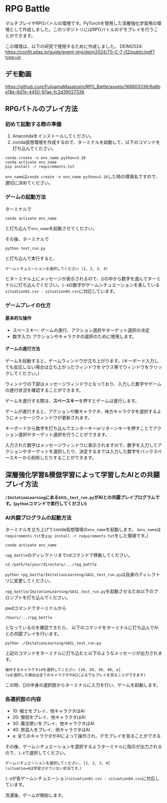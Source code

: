 # RPG Battle
マルチプレイヤRPGバトルの環境です。PyTorchを使用した深層強化学習用の環境として作成しました。このリポジトリにはRPGバトルのデモプレイを行うことができます。

<!--実際のデモプレイ動画を以下のURLにて公開しております。-->
<!--https://youtu.be/L2V-pbWtrGk --> 

この環境は、以下の研究で使用するために作成しました。
DEIM2024: https://confit.atlas.jp/guide/event-img/deim2024/T5-C-7-02/public/pdf?type=in


## デモ動画

https://github.com/FujiyamaMasatoshi/RPG_Battle/assets/168803336/6a8be18e-6d7e-4450-97ae-fc2d39027336



## RPGバトルのプレイ方法

### 初めて起動する際の準備
1. Anacondaをインストールしてください。
2. conda仮想環境を作成するので、ターミナルを起動して、以下のコマンドを打ち込んでください。

```
conda create -n env_name python=3.10
conda activate env_name
pip install -r requirements.txt
```

`env_name`は`conda create -n env_name python=3.10`した時の環境名ですので、適切に決めてください。

### ゲームの起動方法
ターミナルで 
```
conda activate env_name
```
と打ち込んで`env_name`を起動させてください。

その後、ターミナルで
```
python test_run.py
```
と打ち込んで実行すると、
```
ゲームシチュエーションを選択してください (1, 2, 3, 4)
```
とターミナル上にメッセージが表示されるので、()の中から数字を選んでターミナルに打ち込んでください。`1-4`の数字がゲームシチュエーションを表している`situation01.csv - situation04.csv`に対応しています。




### ゲームプレイの仕方


#### 基本的な操作
* スペースキー: ゲームの進行、アクション選択やターゲット選択の決定
* 数字入力: アクションやキャラクタの選択のために使用します。


#### ゲームの進行方法

ゲームを起動すると、ゲームウィンドウが立ち上がります。(キーボード入力しても反応しない場合は立ち上がったウィンドウをマウス等でウィンドウをクリックしてください。)

ウィンドウの下部はメッセージウィンドウとなっており、入力した数字やゲームの進行状況を確認することができます。

ゲームを進行する際は、**スペースキー**を押すとゲームは進行します。

ゲームが進行すると、アクションや敵キャラクタ、味方キャラクタを選択するようにメッセージウィンドウが更新されます。

キーボードから数字を打ち込んでエンターキーorリターンキーを押すことでアクション選択やターゲット選択を行うことができます。

入力された数字はメッセージウィンドウに表示されますので、数字を入力してアクションやターゲットを選択したり、決定するまでは入力した数字をバックスペースキーから削除したりすることができます。

## 深層強化学習&模倣学習によって学習したAIとの共闘プレイ方法
**`/ImitationLearning`にある`GAIL_test_run.py`がAIとの共闘プレイプログラムです。(`python`コマンドで実行してください)**

### AI共闘プログラムの起動方法
ターミナルを立ち上げてconda仮想環境の`env_name`を起動します。
(`env_name`は`requirements.txt`を`pip install -r requirements.txt`をした環境です。)

```
conda activate env_name
```

`rpg_battle`のディレクトリまでcdコマンドで移動してください。

```
cd /path/to/your/directory/.../rpg_battle
```

`python rpg_battle/ImitationLearning/GAIL_test_run.py`は自身のディレクトリに変更してください。

`rpg_battle/ImitationLearning/GAIL_test_run.py`を起動させるため以下のプロンプトを打ち込んでください。

pwdコマンドでターミナルから
```
/Users/.../rpg_battle
```
となっているのを確認できたら、
以下のコマンドをターミナルに打ち込んでAIとの共闘プレイを行います。

```
python ./ImitationLearning/GAIL_test_run.py
```

上記のコマンドをターミナルに打ち込むと以下のようなメッセージが出力されます。

```
操作するキャラクタidを選択してください [10, 20, 30, 40, a]
(aを選択した場合は全てのキャラクタがAIによるでもプレイを見ることができます)
```

この時、[]の中身の選択肢からターミナルに入力を行い、ゲームを起動します。
### 各選択肢の内容
* 10: 戦士をプレイ、他キャラクタはAI
* 20: 僧侶をプレイ、他キャラクタはAI
* 30: 魔法使いをプレイ、他キャラクタはAI
* 40: 旅芸人をプレイ、他キャラクタはAI
* a: 全てのキャラクタがAIによって操作され、デモプレイを見ることができる

その後、ゲームシチュエーションを選択するようターミナルに指示が出力されるので、`1-4`で選択してください。
```
ゲームシチュエーションを選択してください, [1, 2, 3, 4]
(situatio=4は学習させていない状況です。)
```
`1-4`が各ゲームシチュエーション`situation01.csv - situation04.csv`に対応しています。

洗濯後、ゲームが開始します。
